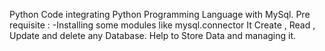 Python Code integrating Python Programming Language with MySql.
Pre requisite :
-Installing some modules like mysql.connector
It Create , Read , Update and delete any Database.
Help to Store Data and managing it.
